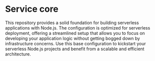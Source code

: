 
# Service core

This repository provides a solid foundation for building serverless applications with Node.js. The configuration is optimized for serverless deployment, offering a streamlined setup that allows you to focus on developing your application logic without getting bogged down by infrastructure concerns. Use this base configuration to kickstart your serverless Node.js projects and benefit from a scalable and efficient architecture.

